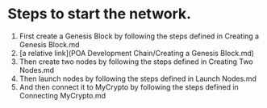 # Steps to start the network.

1. First create a Genesis Block by following the steps defined in Creating a Genesis Block.md 
2. [a relative link](POA Development Chain/Creating a Genesis Block.md)
3. Then create two nodes by following the steps defined in Creating Two Nodes.md
4. Then launch nodes by following the steps defined in Launch Nodes.md
5. And then connect it to MyCrypto by following the steps defined in Connecting MyCrypto.md



